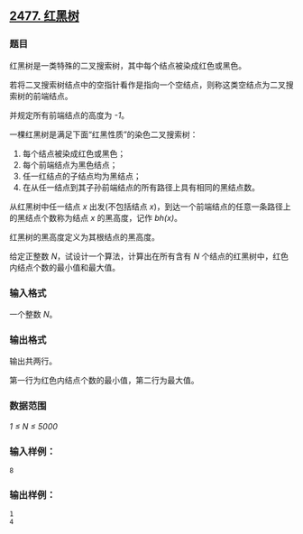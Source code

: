 ## [2477. 红黑树](https://www.acwing.com/problem/content/2479/)

### 题目

红黑树是一类特殊的二叉搜索树，其中每个结点被染成红色或黑色。

若将二叉搜索树结点中的空指针看作是指向一个空结点，则称这类空结点为二叉搜索树的前端结点。

并规定所有前端结点的高度为 *-1*。

一棵红黑树是满足下面“红黑性质”的染色二叉搜索树：

1. 每个结点被染成红色或黑色；
2. 每个前端结点为黑色结点；
3. 任一红结点的子结点均为黑结点；
4. 在从任一结点到其子孙前端结点的所有路径上具有相同的黑结点数。

从红黑树中任一结点 *x* 出发(不包括结点 *x*)，到达一个前端结点的任意一条路径上的黑结点个数称为结点 *x* 的黑高度，记作 *bh(x)*。

红黑树的黑高度定义为其根结点的黑高度。

给定正整数 *N*，试设计一个算法，计算出在所有含有 *N* 个结点的红黑树中，红色内结点个数的最小值和最大值。

### 输入格式

一个整数 *N*。

### 输出格式

输出共两行。

第一行为红色内结点个数的最小值，第二行为最大值。

### 数据范围

*1 ≤ N ≤ 5000*

### 输入样例：

```
8
```

### 输出样例：

```
1
4
```

